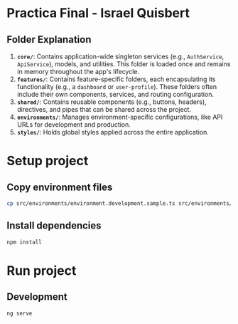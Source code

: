 # Practica Final - Israel Quisbert

## Folder Explanation

1. **`core/`**: Contains application-wide singleton services (e.g., `AuthService`, `ApiService`), models, and utilities. This folder is loaded once and remains in memory throughout the app's lifecycle.
2. **`features/`**: Contains feature-specific folders, each encapsulating its functionality (e.g., a `dashboard` or `user-profile`). These folders often include their own components, services, and routing configuration.
3. **`shared/`**: Contains reusable components (e.g., buttons, headers), directives, and pipes that can be shared across the project.
4. **`environments/`**: Manages environment-specific configurations, like API URLs for development and production.
5. **`styles/`**: Holds global styles applied across the entire application.

# Setup project

## Copy environment files

```bash
cp src/environments/environment.development.sample.ts src/environments/environment.development.ts
```

## Install dependencies

```bash
npm install
```

# Run project

## Development

```bash
ng serve
```